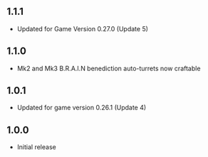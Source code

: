 ## 1.1.1
- Updated for Game Version 0.27.0 (Update 5)

## 1.1.0
- Mk2 and Mk3 B.R.A.I.N benediction auto-turrets now craftable

## 1.0.1
- Updated for game version 0.26.1 (Update 4)

## 1.0.0
- Initial release
